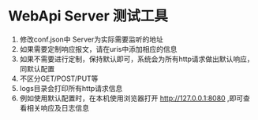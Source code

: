 # WebApi Server 测试工具
1. 修改conf.json中 Server为实际需要监听的地址 
2. 如果需要定制响应报文，请在uris中添加相应的信息
3. 如果不需要进行定制，保持默认即可，系统会为所有http请求做出默认响应，同默认配置
4. 不区分GET/POST/PUT等
5. logs目录会打印所有http请求信息
6. 例如使用默认配置时，在本机使用浏览器打开 http://127.0.0.1:8080 ,即可查看相关响应及日志信息